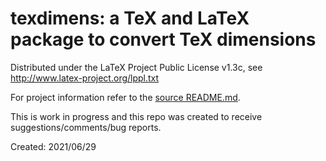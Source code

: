 texdimens: a TeX and LaTeX package to convert TeX dimensions
============================================================

Distributed under the LaTeX Project Public License v1.3c, see
http://www.latex-project.org/lppl.txt

For project information refer to the [source README.md](texdimens/README.md).

This is work in progress and this repo was created to receive
suggestions/comments/bug reports.

Created: 2021/06/29


